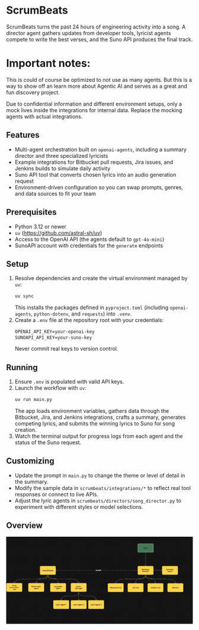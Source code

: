 # ScrumBeats

ScrumBeats turns the past 24 hours of engineering activity into a song. A director agent gathers updates from developer tools, lyricist agents compete to write the best verses, and the Suno API produces the final track.

# Important notes: 
This is could of course be optimized to not use as many agents. But this is a way to show off an learn more about Agentic AI and
serves as a great and fun discovery project.

Due to confidential information and different environment setups, only a mock lives inside the integrations for internal data. 
Replace the mocking agents with actual integrations. 

## Features
- Multi-agent orchestration built on `openai-agents`, including a summary director and three specialized lyricists
- Example integrations for Bitbucket pull requests, Jira issues, and Jenkins builds to simulate daily activity
- Suno API tool that converts chosen lyrics into an audio generation request
- Environment-driven configuration so you can swap prompts, genres, and data sources to fit your team

## Prerequisites
- Python 3.12 or newer
- `uv` (https://github.com/astral-sh/uv)
- Access to the OpenAI API (the agents default to `gpt-4o-mini`)
- SunoAPI account with credentials for the `generate` endpoints

## Setup
1. Resolve dependencies and create the virtual environment managed by `uv`:
   ```bash
   uv sync
   ```
   This installs the packages defined in `pyproject.toml` (including `openai-agents`, `python-dotenv`, and `requests`) into `.venv`.
2. Create a `.env` file at the repository root with your credentials:
   ```env
   OPENAI_API_KEY=your-openai-key
   SUNOAPI_API_KEY=your-suno-key
   ```
   Never commit real keys to version control.

## Running
1. Ensure `.env` is populated with valid API keys.
2. Launch the workflow with `uv`:
   ```bash
   uv run main.py
   ```
   The app loads environment variables, gathers data through the Bitbucket, Jira, and Jenkins integrations, crafts a summary, generates competing lyrics, and submits the winning lyrics to Suno for song creation.
3. Watch the terminal output for progress logs from each agent and the status of the Suno request.

## Customizing
- Update the prompt in `main.py` to change the theme or level of detail in the summary.
- Modify the sample data in `scrumbeats/integrations/*` to reflect real tool responses or connect to live APIs.
- Adjust the lyric agents in `scrumbeats/directors/song_director.py` to experiment with different styles or model selections.


## Overview

![overview](scrumbeats.png)